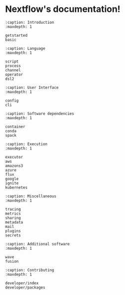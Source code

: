 
# Nextflow's documentation!

```{toctree}
:caption: Introduction
:maxdepth: 1

getstarted
basic
```

```{toctree}
:caption: Language
:maxdepth: 1

script
process
channel
operator
dsl2
```

```{toctree}
:caption: User Interface
:maxdepth: 1

config
cli
```

```{toctree}
:caption: Software dependencies
:maxdepth: 1

container
conda
spack
```

```{toctree}
:caption: Execution
:maxdepth: 1

executor
aws
amazons3
azure
flux
google
ignite
kubernetes
```

```{toctree}
:caption: Miscellaneous
:maxdepth: 1

tracing
metrics
sharing
metadata
mail
plugins
secrets
```

```{toctree}
:caption: Additional software
:maxdepth: 1

wave
fusion
```

```{toctree}
:caption: Contributing
:maxdepth: 1

developer/index
developer/packages
```
